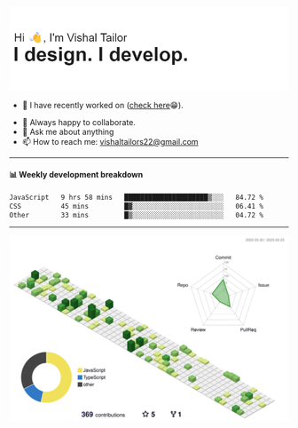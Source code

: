 ![Hi, I'm Vishal Tailor. I design. I develop.](https://github.com/vishaltailors/vishaltailors/blob/main/header.png?raw=true)

- 🔭 I have recently worked on ([check here](https://vishaltailor.com)😁).
<!-- - 🎦 Currently watching: JavaScript: The Hard Parts By Will Sentance. -->
- 👯 Always happy to collaborate.
- 💬 Ask me about anything
- 📫 How to reach me: <a href="mailto:vishaltailors22@gmail.com">vishaltailors22@gmail.com</a>

<hr /> 
<h4>📊 Weekly development breakdown</h4>
<!--START_SECTION:waka-->

```text
JavaScript   9 hrs 58 mins   █████████████████████▒░░░   84.72 %
CSS          45 mins         █▓░░░░░░░░░░░░░░░░░░░░░░░   06.41 %
Other        33 mins         █▒░░░░░░░░░░░░░░░░░░░░░░░   04.72 %
```

<!--END_SECTION:waka-->
<hr /> 

![](./profile-3d-contrib/profile-green-animate.svg)
